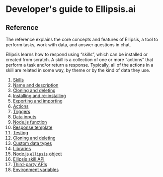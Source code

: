 # Developer's guide to Ellipsis.ai

## Reference

The reference explains the core concepts and features of Ellipsis, a tool to perform tasks, work with data, and answer questions in chat.

Ellipsis learns how to respond using “skills”, which can be installed or created from scratch. A skill is a collection of one or more “actions” that perform a task and/or return a response. Typically, all of the actions in a skill are related in some way, by theme or by the kind of data they use.

1. [Skills](skills/index.md)
  1. [Name and description](skills/index.md)
  2. [Cloning and deleting](skills/cloning_deleting.md)
  3. [Installing and re-installing](skills/installing.md)
  4. [Exporting and importing](skills/export_import.md)
2. [Actions](actions/index.md)
  1. [Triggers](actions/triggers.md)
  2. [Data inputs](actions/inputs.md)
  3. [Node.js function](actions/function.md)
  4. [Response template](actions/template.md)
  5. [Testing](actions/testing.md)
  6. [Cloning and deleting](actions/cloning_deleting.md)
3. [Custom data types](data_types/index.md)
4. [Libraries](libraries/index.md)
5. [Node.js `ellipsis` object](ellipsis_object/index.md)
6. [Ellipsis skill API](ellipsis_api/index.md)
7. [Third-party APIs](third_party_apis/index.md)
8. [Environment variables](environment_variables.md)
